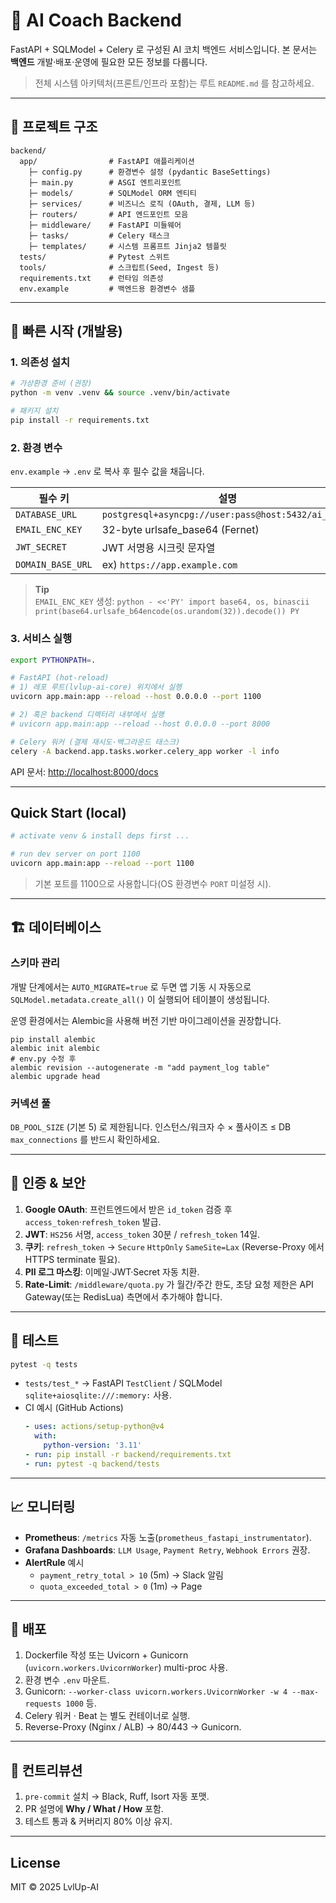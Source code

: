 # 🧩 AI Coach Backend

FastAPI + SQLModel + Celery 로 구성된 AI 코치 백엔드 서비스입니다. 본 문서는 **백엔드** 개발·배포·운영에 필요한 모든 정보를 다룹니다.

> 전체 시스템 아키텍처(프론트/인프라 포함)는 루트 `README.md` 를 참고하세요.

---

## 📂 프로젝트 구조

```
backend/
  app/                # FastAPI 애플리케이션
    ├─ config.py      # 환경변수 설정 (pydantic BaseSettings)
    ├─ main.py        # ASGI 엔트리포인트
    ├─ models/        # SQLModel ORM 엔티티
    ├─ services/      # 비즈니스 로직 (OAuth, 결제, LLM 등)
    ├─ routers/       # API 엔드포인트 모음
    ├─ middleware/    # FastAPI 미들웨어
    ├─ tasks/         # Celery 태스크
    ├─ templates/     # 시스템 프롬프트 Jinja2 템플릿
  tests/              # Pytest 스위트
  tools/              # 스크립트(Seed, Ingest 등)
  requirements.txt    # 런타임 의존성
  env.example         # 백엔드용 환경변수 샘플
```

---

## 🌱 빠른 시작 (개발용)

### 1. 의존성 설치

```bash
# 가상환경 준비 (권장)
python -m venv .venv && source .venv/bin/activate

# 패키지 설치
pip install -r requirements.txt
```

### 2. 환경 변수

`env.example` → `.env` 로 복사 후 필수 값을 채웁니다.

필수 키 | 설명
--------|------
`DATABASE_URL` | `postgresql+asyncpg://user:pass@host:5432/ai_coach`
`EMAIL_ENC_KEY` | 32-byte urlsafe_base64 (Fernet)
`JWT_SECRET` | JWT 서명용 시크릿 문자열
`DOMAIN_BASE_URL` | ex) `https://app.example.com`

> **Tip**  
> `EMAIL_ENC_KEY` 생성: `python - <<'PY'
> import base64, os, binascii
> print(base64.urlsafe_b64encode(os.urandom(32)).decode())
> PY`

### 3. 서비스 실행

```bash
export PYTHONPATH=.

# FastAPI (hot-reload)
# 1) 레포 루트(lvlup-ai-core) 위치에서 실행
uvicorn app.main:app --reload --host 0.0.0.0 --port 1100

# 2) 혹은 backend 디렉터리 내부에서 실행
# uvicorn app.main:app --reload --host 0.0.0.0 --port 8000

# Celery 워커 (결제 재시도·백그라운드 태스크)
celery -A backend.app.tasks.worker.celery_app worker -l info
```

API 문서: <http://localhost:8000/docs>

---

## Quick Start (local)

```bash
# activate venv & install deps first ...

# run dev server on port 1100
uvicorn app.main:app --reload --port 1100
```

> 기본 포트를 1100으로 사용합니다(OS 환경변수 `PORT` 미설정 시).

---

## 🏗️ 데이터베이스

### 스키마 관리

개발 단계에서는 `AUTO_MIGRATE=true` 로 두면 앱 기동 시 자동으로 `SQLModel.metadata.create_all()` 이 실행되어 테이블이 생성됩니다.

운영 환경에서는 Alembic을 사용해 버전 기반 마이그레이션을 권장합니다.

```
pip install alembic
alembic init alembic
# env.py 수정 후
alembic revision --autogenerate -m "add payment_log table"
alembic upgrade head
```

### 커넥션 풀

`DB_POOL_SIZE` (기본 5) 로 제한됩니다. 인스턴스/워크자 수 × 풀사이즈 ≤ DB `max_connections` 를 반드시 확인하세요.

---

## 🔐 인증 & 보안

1. **Google OAuth**: 프런트엔드에서 받은 `id_token` 검증 후 `access_token`·`refresh_token` 발급.
2. **JWT**: `HS256` 서명, `access_token` 30분 / `refresh_token` 14일.
3. **쿠키**: `refresh_token` → `Secure` `HttpOnly` `SameSite=Lax` (Reverse-Proxy 에서 HTTPS terminate 필요).
4. **PII 로그 마스킹**: 이메일·JWT·Secret 자동 치환.
5. **Rate-Limit**: `/middleware/quota.py` 가 월간/주간 한도, 초당 요청 제한은 API Gateway(또는 RedisLua) 측면에서 추가해야 합니다.

---


## 🧪 테스트

```bash
pytest -q tests
```

* `tests/test_*` → FastAPI `TestClient` / SQLModel `sqlite+aiosqlite:///:memory:` 사용.
* CI 예시 (GitHub Actions)
  ```yaml
  - uses: actions/setup-python@v4
    with:
      python-version: '3.11'
  - run: pip install -r backend/requirements.txt
  - run: pytest -q backend/tests
  ```

---

## 📈 모니터링

* **Prometheus**: `/metrics` 자동 노출(`prometheus_fastapi_instrumentator`).
* **Grafana Dashboards**: `LLM Usage`, `Payment Retry`, `Webhook Errors` 권장.
* **AlertRule** 예시
  * `payment_retry_total > 10` (5m) → Slack 알림
  * `quota_exceeded_total > 0` (1m) → Page

---

## 🚀 배포

1. Dockerfile 작성 또는 Uvicorn + Gunicorn (`uvicorn.workers.UvicornWorker`) multi-proc 사용.
2. 환경 변수 `.env` 마운트.
3. Gunicorn: `--worker-class uvicorn.workers.UvicornWorker -w 4 --max-requests 1000` 등.
4. Celery 워커 · Beat 는 별도 컨테이너로 실행.
5. Reverse-Proxy (Nginx / ALB) → 80/443 → Gunicorn.

---

## 🤝 컨트리뷰션

1. `pre-commit` 설치 → Black, Ruff, Isort 자동 포맷.
2. PR 설명에 **Why / What / How** 포함.
3. 테스트 통과 & 커버리지 80% 이상 유지.

---

## License

MIT © 2025 LvlUp-AI 